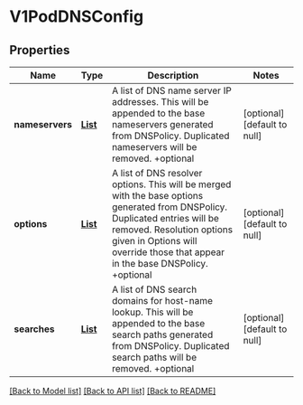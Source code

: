 # V1PodDNSConfig
## Properties

Name | Type | Description | Notes
------------ | ------------- | ------------- | -------------
**nameservers** | [**List**](string.md) | A list of DNS name server IP addresses. This will be appended to the base nameservers generated from DNSPolicy. Duplicated nameservers will be removed. +optional | [optional] [default to null]
**options** | [**List**](v1.PodDNSConfigOption.md) | A list of DNS resolver options. This will be merged with the base options generated from DNSPolicy. Duplicated entries will be removed. Resolution options given in Options will override those that appear in the base DNSPolicy. +optional | [optional] [default to null]
**searches** | [**List**](string.md) | A list of DNS search domains for host-name lookup. This will be appended to the base search paths generated from DNSPolicy. Duplicated search paths will be removed. +optional | [optional] [default to null]

[[Back to Model list]](../README.md#documentation-for-models) [[Back to API list]](../README.md#documentation-for-api-endpoints) [[Back to README]](../README.md)

